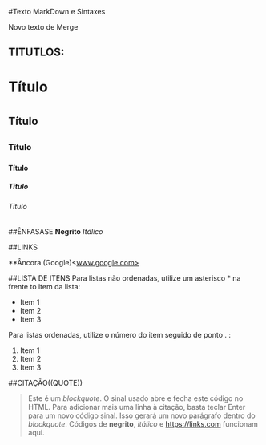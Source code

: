 #Texto MarkDown e Sintaxes

Novo texto de Merge

## TITUTLOS:

# Título <h1>
## Título <h2>
### Título <h3>
#### Título <h4>
##### Título <h5>
###### Título <h6>


##ÊNFASASE
**Negrito**
_Itálico_

##LINKS

**Âncora
(Google)<www.google.com>


##LISTA DE ITENS
Para listas não ordenadas, utilize um asterisco * na frente to item da lista:

* Item 1
* Item 2
* Item 3

Para listas ordenadas, utilize o número do item seguido de ponto . :

1. Item 1
2. Item 2
3. Item 3

##CITAÇÃO((QUOTE))
>Este é um *blockquote*. O sinal usado abre e fecha este código no HTML. 
>Para adicionar mais uma linha à citação, basta teclar Enter para um novo
>código sinal. Isso gerará um novo parágrafo dentro do *blockquote*.
>Códigos de **negrito**, _itálico_ e <https://links.com> funcionam aqui.
